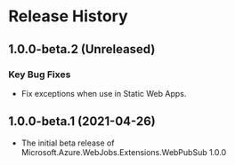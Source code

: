 # Release History

## 1.0.0-beta.2 (Unreleased)

### Key Bug Fixes
- Fix exceptions when use in Static Web Apps.

## 1.0.0-beta.1 (2021-04-26)
- The initial beta release of Microsoft.Azure.WebJobs.Extensions.WebPubSub 1.0.0